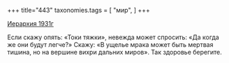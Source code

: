 +++
title="443"
taxonomies.tags = [
 "мир",
]
+++

[Иерархия 1931г](/agni/1931)

Если скажу опять: «Токи тяжки», невежда может спросить: «Да когда же они будут легче?» Скажу: «В ущелье мрака может быть мертвая тишина, но на вершине вихри дальних миров». Так здоровье берегите.   

